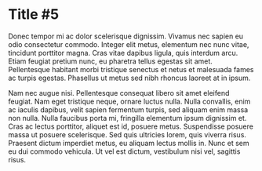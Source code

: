 Title #5
========

Donec tempor mi ac dolor scelerisque dignissim. Vivamus nec sapien eu odio consectetur commodo. Integer elit metus, elementum nec nunc vitae, tincidunt porttitor magna. Cras vitae dapibus ligula, quis interdum arcu. Etiam feugiat pretium nunc, eu pharetra tellus egestas sit amet. Pellentesque habitant morbi tristique senectus et netus et malesuada fames ac turpis egestas. Phasellus ut metus sed nibh rhoncus laoreet at in ipsum.

Nam nec augue nisi. Pellentesque consequat libero sit amet eleifend feugiat. Nam eget tristique neque, ornare luctus nulla. Nulla convallis, enim ac iaculis dapibus, velit sapien fermentum turpis, sed aliquam enim massa non nulla. Nulla faucibus porta mi, fringilla elementum ipsum dignissim et. Cras ac lectus porttitor, aliquet est id, posuere metus. Suspendisse posuere massa ut posuere scelerisque. Sed quis ultricies lorem, quis viverra risus. Praesent dictum imperdiet metus, eu aliquam lectus mollis in. Nunc et sem eu dui commodo vehicula. Ut vel est dictum, vestibulum nisi vel, sagittis risus.